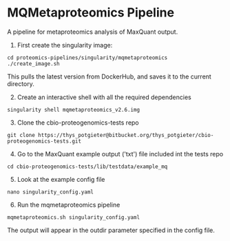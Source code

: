 # MQMetaproteomics Pipeline

A pipeline for metaproteomics analysis of MaxQuant output.

1. First create the singularity image:

~~~
cd proteomics-pipelines/singularity/mqmetaproteomics
./create_image.sh
~~~

This pulls the latest version from DockerHub, and saves it to the current directory.

2. Create an interactive shell with all the required dependencies
~~~
singularity shell mqmetaproteomics_v2.6.img
~~~

3. Clone the cbio-proteogenomics-tests repo
~~~
git clone https://thys_potgieter@bitbucket.org/thys_potgieter/cbio-proteogenomics-tests.git
~~~

4. Go to the MaxQuant example output ('txt') file included int the tests repo

~~~
cd cbio-proteogenomics-tests/lib/testdata/example_mq
~~~

5. Look at the example config file
~~~ 
nano singularity_config.yaml
~~~

6. Run the mqmetaproteomics pipeline
~~~
mqmetaproteomics.sh singularity_config.yaml
~~~

The output will appear in the outdir parameter specified in the config file.

